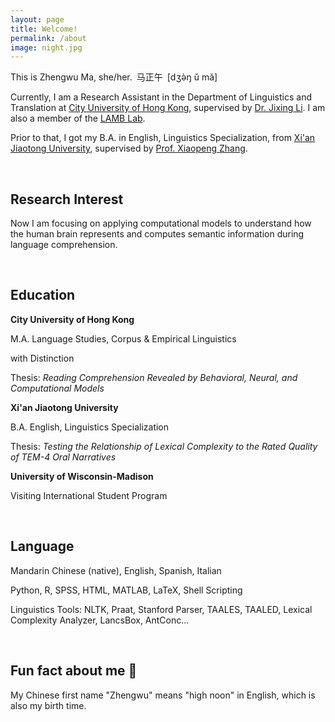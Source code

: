 ```yaml
---
layout: page
title: Welcome!
permalink: /about
image: night.jpg
---
```


This is Zhengwu Ma, she/her.&ensp;马正午&ensp;[dʒə̀ŋ ǔ mǎ]

Currently, I am a Research Assistant in the Department of Linguistics and Translation at [City University of Hong Kong](https://www.cityu.edu.hk/), supervised by [Dr. Jixing Li](https://jixing-li.github.io/). I am also a member of the [LAMB Lab](https://compneurolinglab.github.io/).

Prior to that, I got my B.A. in English, Linguistics Specialization, from [Xi'an Jiaotong University](http://www.xjtu.edu.cn), supervised by [Prof. Xiaopeng Zhang](http://gr.xjtu.edu.cn/en/web/zhangxp).

<br>

## Research Interest

Now I am focusing on applying computational models to understand how the human brain represents and computes semantic information during language comprehension.

<br>

## Education

<b> City University of Hong Kong</b><br />

M.A. Language Studies, Corpus & Empirical Linguistics <br>

with Distinction

Thesis: <i> Reading Comprehension Revealed by Behavioral, Neural, and Computational Models </i> 

<b> Xi'an Jiaotong University</b><br />

B.A. English, Linguistics Specialization <br>

Thesis: <i> Testing the Relationship of Lexical Complexity to the Rated Quality of TEM-4 Oral Narratives </i>

<b> University of Wisconsin-Madison</b><br />

Visiting International Student Program

<br>

## Language

Mandarin Chinese (native), English, Spanish, Italian

Python, R, SPSS, HTML, MATLAB, LaTeX, Shell Scripting

Linguistics Tools: NLTK, Praat, Stanford Parser, TAALES, TAALED, Lexical Complexity Analyzer, LancsBox, AntConc...

 <br>
 
## Fun fact about me 🥳

My Chinese first name "Zhengwu" means "high noon" in English, which is also my birth time.  
